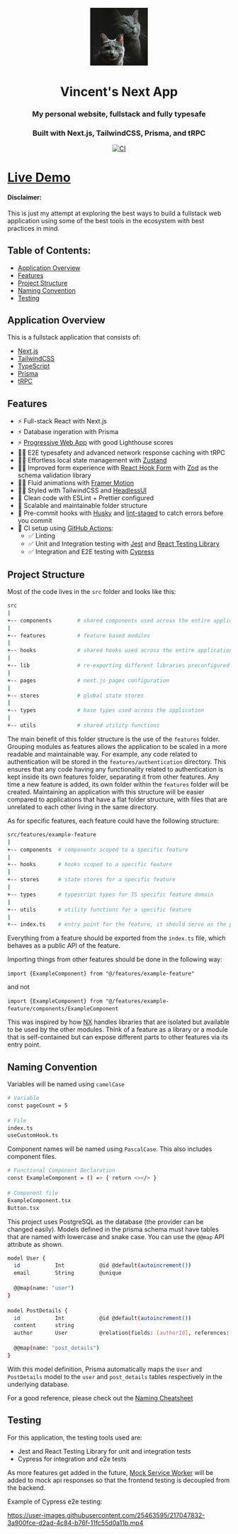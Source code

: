 <p align="center">
  <img src="/src/images/avatar.webp" width="130" alt="Vincent's Next App logo" />
</p>

<h1 align="center">
  Vincent's Next App
</h1>

<h3 align="center">
  My personal website, fullstack and fully typesafe
</h3>

<h3 align="center">
  Built with Next.js, TailwindCSS, Prisma, and tRPC
</h3>

<div align="center">

[![CI](https://github.com/lvince95/my-next-app/actions/workflows/ci.yml/badge.svg)](https://github.com/lvince95/my-next-app/actions/workflows/ci.yml)

</div>

# [Live Demo](https://vincent-next.vercel.app)

#### Disclaimer:

This is just my attempt at exploring the best ways to build a fullstack web application using some of the best tools in the ecosystem with best practices in mind.

## Table of Contents:

- <a href="#about">Application Overview</a>
- <a href="#features">Features</a>
- <a href="#project-structure">Project Structure</a>
- <a href="#naming-convention">Naming Convention</a>
- <a href="#testing">Testing</a>

<h2 id="about">Application Overview</h2>

This is a fullstack application that consists of:

- [Next.js](https://nextjs.org)
- [TailwindCSS](https://tailwindcss.com)
- [TypeScript](https://www.typescriptlang.org)
- [Prisma](https://www.prisma.io)
- [tRPC](https://trpc.io)

<h2 id="features">Features</h2>

- ⚡ Full-stack React with Next.js
- ⚡ Database ingeration with Prisma
- ⚡ [Progressive Web App](https://web.dev/pwa-checklist/) with good Lighthouse scores
- 🧙‍♂️ E2E typesafety and advanced network response caching with tRPC
- 🧙‍♂️ Effortless local state management with [Zustand](https://github.com/pmndrs/zustand)
- 🧙‍♂️ Improved form experience with [React Hook Form](https://react-hook-form.com) with [Zod](https://zod.dev) as the schema validation library
- 🧙‍♂️ Fluid animations with [Framer Motion](https://www.framer.com/motion)
- 🧙‍♂️ Styled with TailwindCSS and [HeadlessUI](https://headlessui.com)
- 🎨 Clean code with ESLint + Prettier configured
- 🎨 Scalable and maintainable folder structure
- 💚 Pre-commit hooks with [Husky](https://github.com/typicode/husky) and [lint-staged](https://github.com/okonet/lint-staged) to catch errors before you commit
- 💚 CI setup using [GitHub Actions](https://github.com/features/actions):
  - ✅ Linting
  - ✅ Unit and Integration testing with [Jest](https://jestjs.io) and [React Testing Library](https://testing-library.com/docs/react-testing-library/intro)
  - ✅ Integration and E2E testing with [Cypress](https://www.cypress.io)

<h2 id="project-structure">Project Structure</h2>

Most of the code lives in the `src` folder and looks like this:

```sh
src
|
+-- components        # shared components used across the entire application
|
+-- features          # feature based modules
|
+-- hooks             # shared hooks used across the entire application
|
+-- lib               # re-exporting different libraries preconfigured for the application (if any)
|
+-- pages             # next.js pages configuration
|
+-- stores            # global state stores
|
+-- types             # base types used across the application
|
+-- utils             # shared utility functions
```

The main benefit of this folder structure is the use of the `features` folder. Grouping modules as features allows the application to be scaled in a more readable and maintainable way. For example, any code related to authentication will be stored in the `features/authentication` directory. This ensures that any code having any functionality related to authentication is kept inside its own features folder, separating it from other features. Any time a new feature is added, its own folder within the `features` folder will be created. Maintaining an application with this structure will be easier compared to applications that have a flat folder structure, with files that are unrelated to each other living in the same directory.

As for specific features, each feature could have the following structure:

```sh
src/features/example-feature
|
+-- components  # components scoped to a specific feature
|
+-- hooks       # hooks scoped to a specific feature
|
+-- stores      # state stores for a specific feature
|
+-- types       # typescript types for TS specific feature domain
|
+-- utils       # utility functions for a specific feature
|
+-- index.ts    # entry point for the feature, it should serve as the public API of the given feature
```

Everything from a feature should be exported from the `index.ts` file, which behaves as a public API of the feature.

Importing things from other features should be done in the following way:

`import {ExampleComponent} from "@/features/example-feature"`

and not

`import {ExampleComponent} from "@/features/example-feature/components/ExampleComponent`

This was inspired by how [NX](https://nx.dev/) handles libraries that are isolated but available to be used by the other modules. Think of a feature as a library or a module that is self-contained but can expose different parts to other features via its entry point.

<h2 id="naming-convention">Naming Convention</h2>

Variables will be named using `camelCase`

```sh
# Variable
const pageCount = 5

# File
index.ts
useCustomHook.ts
```

Component names will be named using `PascalCase`. This also includes component files.

```sh
# Functional Component Declaration
const ExampleComponent = () => { return <></> }

# Component file
ExampleComponent.tsx
Button.tsx
```

This project uses PostgreSQL as the database (the provider can be changed easily). Models defined in the prisma schema must have tables that are named with lowercase and snake case. You can use the `@@map` API attribute as shown.

```sh
model User {
  id           Int           @id @default(autoincrement())
  email        String        @unique

  @@map(name: "user")
}

model PostDetails {
  id           Int           @id @default(autoincrement())
  content      string
  author       User          @relation(fields: [authorId], references: [id])

  @@map(name: "post_details")
}
```

With this model definition, Prisma automatically maps the `User` and `PostDetails` model to the `user` and `post_details` tables respectively in the underlying database.

For a good reference, please check out the [Naming Cheatsheet](https://github.com/kettanaito/naming-cheatsheet)

<h2 id="testing">Testing</h2>

For this application, the testing tools used are:

- Jest and React Testing Library for unit and integration tests
- Cypress for integration and e2e tests

As more features get added in the future, [Mock Service Worker](https://mswjs.io) will be added to mock api responses so that the frontend testing is decoupled from the backend.

Example of Cypress e2e testing:

https://user-images.githubusercontent.com/25463595/217047832-3a900fce-d2ad-4c84-b76f-11fc55d0a11b.mp4

